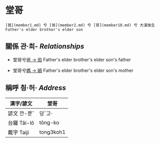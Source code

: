 # 堂哥
	[我](member1.md) 兮 [爸](member2.md) 兮 [哥](member10.md) 兮 大漢後生 Father's elder brother's elder son

## 關係 관·희- _Relationships_

- 堂哥兮[爸 → 伯](member10.md) Father's elder brother's elder son's father

- 堂哥兮[媽 → 姆](member33.md) Father's elder brother's elder son's mother



## 稱呼 칑·허· _Address_

漢字/諺文 | 堂哥
--- | ---
諺文 깐-뿐ˆ | 덩ˆ고·
台羅 Tâi-lô | tông-ko
戴字 Taiji | tong3koh1



